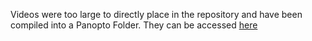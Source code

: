 Videos were too large to directly place in the repository and have been compiled into a Panopto Folder. They can be accessed [here](https://northwestern.hosted.panopto.com/Panopto/Pages/Sessions/List.aspx?folderID=2860cad0-d575-4c5b-a47d-b2f10135cf77)

